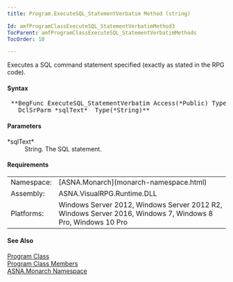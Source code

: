 ```yaml
---
title: Program.ExecuteSQL_StatementVerbatim Method (string)

Id: amfProgramClassExecuteSQL_StatementVerbatimMethod3
TocParent: amfProgramClassExecuteSQL_StatementVerbatimMethods
TocOrder: 10

---
```


Executes a SQL command statement specified (exactly as stated in the RPG code).
<!-- start -->

#### Syntax
<pre class="prettyprint"> **BegFunc ExecuteSQL_StatementVerbatim Access(*Public) Type(void)
   DclSrParm *sqlText*  Type(*String)** </pre>

#### Parameters
<dl>
        <dt>
 *sqlText* 
        </dt>
        <dd>String. The SQL statement.</dd>
</dl>

<!-- -->

 <!-- start -->

#### Requirements
<table class="dttable" cellspacing="0" cellpadding="4" width="60%">
           <colgroup>
            <col width="15%" style="font-weight:bold" />
            <col width="85%" />
          </colgroup>
          <tr>
            <td>Namespace:</td>
            <td>[ASNA.Monarch](monarch-namespace.html)</td>
          </tr>
          <tr>
            <td>Assembly:</td>
            <td>ASNA.VisualRPG.Runtime.DLL</td>
          </tr>
         <tr>
            <td>Platforms:</td>
            <td> Windows Server 2012, Windows Server 2012 R2, Windows Server 2016, Windows 7, Windows 8 Pro, Windows 10 Pro</td>
         </tr>
</table>

<!-- end -->

#### See Also
[Program Class](program-class.html) <br /> [Program Class Members](program-class-members.html) <br /> [ASNA.Monarch Namespace](monarch-namespace.html) 
